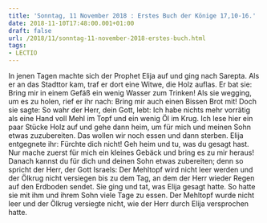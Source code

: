 ```yaml
---
title: 'Sonntag, 11 November 2018 : Erstes Buch der Könige 17,10-16.'
date: 2018-11-10T17:48:00.001+01:00
draft: false
url: /2018/11/sonntag-11-november-2018-erstes-buch.html
tags: 
- LECTIO
---
```


In jenen Tagen machte sich der Prophet Elija auf und ging nach Sarepta. Als er an das Stadttor kam, traf er dort eine Witwe, die Holz auflas. Er bat sie: Bring mir in einem Gefäß ein wenig Wasser zum Trinken! Als sie wegging, um es zu holen, rief er ihr nach: Bring mir auch einen Bissen Brot mit! Doch sie sagte: So wahr der Herr, dein Gott, lebt: Ich habe nichts mehr vorrätig als eine Hand voll Mehl im Topf und ein wenig Öl im Krug. Ich lese hier ein paar Stücke Holz auf und gehe dann heim, um für mich und meinen Sohn etwas zuzubereiten. Das wollen wir noch essen und dann sterben. Elija entgegnete ihr: Fürchte dich nicht! Geh heim und tu, was du gesagt hast. Nur mache zuerst für mich ein kleines Gebäck und bring es zu mir heraus! Danach kannst du für dich und deinen Sohn etwas zubereiten; denn so spricht der Herr, der Gott Israels: Der Mehltopf wird nicht leer werden und der Ölkrug nicht versiegen bis zu dem Tag, an dem der Herr wieder Regen auf den Erdboden sendet. Sie ging und tat, was Elija gesagt hatte. So hatte sie mit ihm und ihrem Sohn viele Tage zu essen. Der Mehltopf wurde nicht leer und der Ölkrug versiegte nicht, wie der Herr durch Elija versprochen hatte.